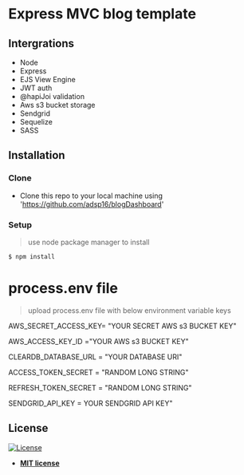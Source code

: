 # Express MVC blog template


## Intergrations 

- Node
- Express 
- EJS View Engine 
- JWT auth
- @hapiJoi validation
- Aws s3 bucket storage
- Sendgrid
- Sequelize
- SASS


## Installation

### Clone

- Clone this repo to your local machine using 'https://github.com/adsp16/blogDashboard'

### Setup


> use node package manager to install

```shell
$ npm install
```

# process.env file

> upload process.env file with below environment variable keys

AWS_SECRET_ACCESS_KEY= "YOUR SECRET AWS s3 BUCKET KEY"

AWS_ACCESS_KEY_ID ="YOUR AWS s3 BUCKET KEY"

CLEARDB_DATABASE_URL = "YOUR DATABASE URI"

ACCESS_TOKEN_SECRET = "RANDOM LONG STRING"

REFRESH_TOKEN_SECRET = "RANDOM LONG STRING"

SENDGRID_API_KEY = YOUR SENDGRID API KEY"



## License

[![License](http://img.shields.io/:license-mit-blue.svg?style=flat-square)](http://badges.mit-license.org)

- **[MIT license](http://opensource.org/licenses/mit-license.js)**
